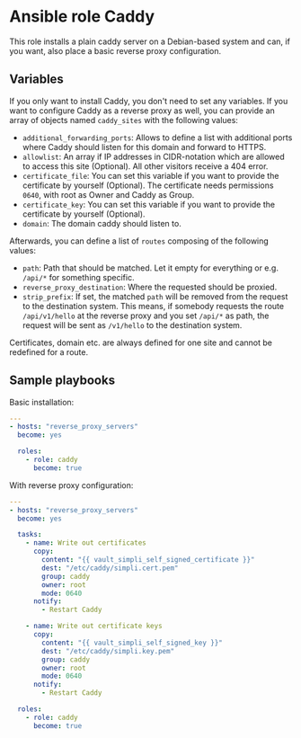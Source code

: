 # Ansible role Caddy

This role installs a plain caddy server on a Debian-based system and can, if you want, also place a basic reverse proxy configuration.

## Variables

If you only want to install Caddy, you don't need to set any variables. If you want to configure Caddy as a reverse proxy as well, you can provide an array of objects named `caddy_sites` with the following values:

* `additional_forwarding_ports`: Allows to define a list with additional ports where Caddy should listen for this domain and forward to HTTPS.
* `allowlist`: An array if IP addresses in CIDR-notation which are allowed to access this site (Optional). All other visitors receive a 404 error.
* `certificate_file`: You can set this variable if you want to provide the certificate by yourself (Optional). The certificate needs permissions `0640`, with root as Owner and Caddy as Group.
* `certificate_key`: You can set this variable if you want to provide the certificate by yourself (Optional).
* `domain`: The domain caddy should listen to.

Afterwards, you can define a list of `routes` composing of the following values:

* `path`: Path that should be matched. Let it empty for everything or e.g. `/api/*` for something specific.
* `reverse_proxy_destination`: Where the requested should be proxied.
* `strip_prefix`: If set, the matched `path` will be removed from the request to the destination system. This means, if somebody requests the route `/api/v1/hello` at the reverse proxy and you set `/api/*` as path, the request will be sent as `/v1/hello` to the destination system.

Certificates, domain etc. are always defined for one site and cannot be redefined for a route.

## Sample playbooks

Basic installation:

```yaml
---
- hosts: "reverse_proxy_servers"
  become: yes

  roles:
    - role: caddy
      become: true
```

With reverse proxy configuration:

```yaml
---
- hosts: "reverse_proxy_servers"
  become: yes

  tasks:
    - name: Write out certificates
      copy:
        content: "{{ vault_simpli_self_signed_certificate }}"
        dest: "/etc/caddy/simpli.cert.pem"
        group: caddy
        owner: root
        mode: 0640
      notify:
        - Restart Caddy

    - name: Write out certificate keys
      copy:
        content: "{{ vault_simpli_self_signed_key }}"
        dest: "/etc/caddy/simpli.key.pem"
        group: caddy
        owner: root
        mode: 0640
      notify:
        - Restart Caddy

  roles:
    - role: caddy
      become: true
```

